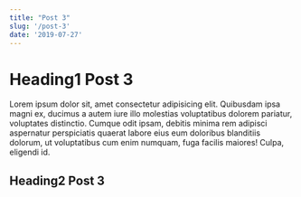 ```yaml
---
title: "Post 3"
slug: '/post-3'
date: '2019-07-27'
---
```


# Heading1 Post 3

Lorem ipsum dolor sit, amet consectetur adipisicing elit. Quibusdam ipsa magni ex, ducimus a autem iure illo molestias voluptatibus dolorem pariatur, voluptates distinctio. Cumque odit ipsam, debitis minima rem adipisci aspernatur perspiciatis quaerat labore eius eum doloribus blanditiis dolorum, ut voluptatibus cum enim numquam, fuga facilis maiores! Culpa, eligendi id.

## Heading2 Post 3